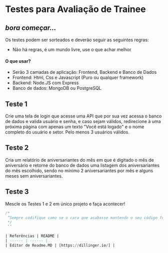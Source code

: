 # Testes para Avaliação de Trainee
## _bora começar..._

Os testes podem ser sorteados e deverão seguir as seguintes regras:

- Não há regras, é um mundo livre, use o que achar melhor

#### O que usar?
- Serão 3 camadas de aplicação: Frontend, Backend e Banco de Dados
- Frontend: Html, Css e Javascript (Puro ou qualquer framework)
- Backend: Node.JS com Express
- Banco de dados: MongoDB ou PostgreSQL

## Teste 1

Crie uma tela de login que acesse uma API que por sua vez acessa o banco de dados e valida usuário e senha, e caso sejam válidos, redirecione à uma próxima página com apenas um texto "Você está logado" e o nome completo do usuário e setor. Pelo menos 3 usuários válidos.

## Teste 2

Cria um relatório de aniversariantes do mês em que é digitado o mês de aniversário e retorne do banco de dados uma listagem dos aniversariantes do mês escolhido, sendo no mínimo 2 aniversariantes por mês e alguns meses sem aniversariantes.

## Teste 3

Mescle os Testes 1 e 2 em único projeto e faça acontecer!

``` SQL
/*
 “Sempre codifique como se o cara que acabasse mantendo o seu código fosse um psicopata violento que sabe onde você mora”. – Martin Golding
 */
 ``

| Referências | README |
| ------ | ------ |
| Editor de Readme.MD | [https://dillinger.io/] |
